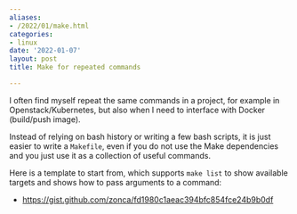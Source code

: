 ```yaml
---
aliases:
- /2022/01/make.html
categories:
- linux
date: '2022-01-07'
layout: post
title: Make for repeated commands

---
```


I often find myself repeat the same commands in a project,
for example in Openstack/Kubernetes, but also when I need to interface with Docker (build/push image).

Instead of relying on bash history or writing a few bash scripts, it is just easier
to write a `Makefile`, even if you do not use the Make dependencies and you just use
it as a collection of useful commands.

Here is a template to start from, which supports `make list` to show available targets
and shows how to pass arguments to a command:

* <https://gist.github.com/zonca/fd1980c1aeac394bfc854fce24b9b0df>
